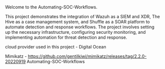Welcome to the Automating-SOC-Workflows. 

This project demonstrates the integration of Wazuh as a SIEM and XDR, The Hive as a case management system, and Shuffle as a SOAR platform to automate detection and response workflows. The project involves setting up the necessary infrastructure, configuring security monitoring, and implementing automation for threat detection and response.

cloud provider used in this project - Digital Ocean

Mimikatz - https://github.com/gentilkiwi/mimikatz/releases/tag/2.2.0-20220919
Automating-SOC-Workflows
